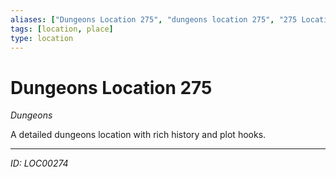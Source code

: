 ```yaml
---
aliases: ["Dungeons Location 275", "dungeons location 275", "275 Location Dungeons"]
tags: [location, place]
type: location
---
```


# Dungeons Location 275

*Dungeons*

A detailed dungeons location with rich history and plot hooks.

---
*ID: LOC00274*